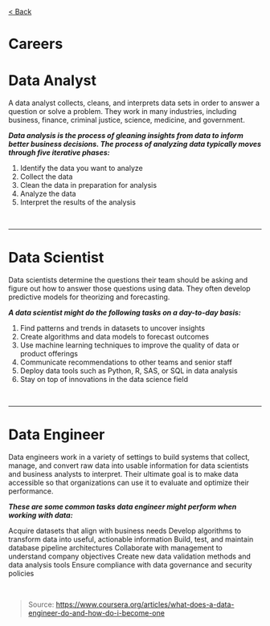 <a href="{{ site.baseurl }}/home" style=""> < Back</a>

# **Careers**

# **Data Analyst**

A data analyst collects, cleans, and interprets data sets in order to answer a question or solve a problem. They work in many industries, including business, finance, criminal justice, science, medicine, and government.

***Data analysis is the process of gleaning insights from data to inform better business decisions. The process of analyzing data typically moves through five iterative phases:***

1. Identify the data you want to analyze
2. Collect the data
3. Clean the data in preparation for analysis
4. Analyze the data
5. Interpret the results of the analysis 

<br> 

------ 

# **Data Scientist**

Data scientists determine the questions their team should be asking and figure out how to answer those questions using data. They often develop predictive models for theorizing and forecasting.


***A data scientist might do the following tasks on a day-to-day basis:***

1. Find patterns and trends in datasets to uncover insights
2. Create algorithms and data models to forecast outcomes
3. Use machine learning techniques to improve the quality of data or product offerings
4. Communicate recommendations to other teams and senior staff
5. Deploy data tools such as Python, R, SAS, or SQL in data analysis
6. Stay on top of innovations in the data science field

<br>

-----

# **Data Engineer**

Data engineers work in a variety of settings to build systems that collect, manage, and convert raw data into usable information for data scientists and business analysts to interpret. Their ultimate goal is to make data accessible so that organizations can use it to evaluate and optimize their performance.

***These are some common tasks data engineer might perform when working with data:***

Acquire datasets that align with business needs
Develop algorithms to transform data into useful, actionable information
Build, test, and maintain database pipeline architectures
Collaborate with management to understand company objectives
Create new data validation methods and data analysis tools
Ensure compliance with data governance and security policies 

<br>


> Source: https://www.coursera.org/articles/what-does-a-data-engineer-do-and-how-do-i-become-one